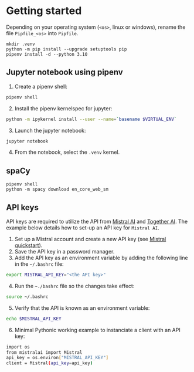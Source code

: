 # Getting started

Depending on your operating system (``<os>``, linux or windows), rename the file ``Pipfile_<os>`` into ``Pipfile``.

```
mkdir .venv
python -m pip install --upgrade setuptools pip
pipenv install -d --python 3.10
```

## Jupyter notebook using pipenv

1. Create a pipenv shell:

```sh
pipenv shell
```

2. Install the pipenv kernelspec for jupyter:

```sh
python -m ipykernel install --user --name=`basename $VIRTUAL_ENV`
```

3. Launch the jupyter notebook:

```sh
jupyter notebook
```

4. From the notebook, select the `.venv` kernel.

## spaCy

```
pipenv shell
python -m spacy download en_core_web_sm
```

## API keys

API keys are required to utilize the API from [Mistral AI](https://console.mistral.ai/home) and [Together AI](https://api.together.ai/). The example below details how to set-up an API key for ``Mistral AI``.

1. Set up a Mistral account and create a new API key (see [Mistral quickstart](https://docs.mistral.ai/getting-started/quickstart/)).
2. Save the API key in a password manager.
3. Add the API key as an environment variable by adding the following line in the `~/.bashrc` file:

```sh
export MISTRAL_API_KEY="<the API key>" 
```
4. Run the `~./bashrc` file so the changes take effect:

```sh
source ~/.bashrc
```
5. Verify that the API is known as an environment variable:

```sh
echo $MISTRAL_API_KEY
```

6. Minimal Pythonic working example to instanciate a client with an API key:

```sh
import os
from mistralai import Mistral
api_key = os.environ["MISTRAL_API_KEY"]
client = Mistral(api_key=api_key)
```
